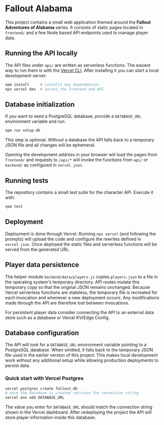 # Fallout Alabama

This project contains a small web application themed around the **Fallout Adventures of Alabama** series.  It consists of static pages located in `frontend/` and a few Node based API endpoints used to manage player data.

## Running the API locally

The API files under `api/` are written as serverless functions.  The easiest way to run them is with the [Vercel CLI](https://vercel.com/docs/cli).  After installing it you can start a local development server:

```bash
npm install     # installs any dependencies
npx vercel dev  # serves the frontend and API
```

## Database initialization

If you want to seed a PostgreSQL database, provide a `DATABASE_URL` environment
variable and run:

```bash
npm run setup-db
```

This step is optional. Without a database the API falls back to a temporary JSON
file and all changes will be ephemeral.

Opening the development address in your browser will load the pages from `frontend/` and requests to `/api/*` will invoke the functions from `api/` or `backend/` as configured in `vercel.json`.

## Running tests

The repository contains a small test suite for the character API.  Execute it with:

```bash
npm test
```

## Deployment

Deployment is done through Vercel.  Running `npx vercel` (and following the prompts) will upload the code and configure the rewrites defined in `vercel.json`.  Once deployed the static files and serverless functions will be served from the generated URL.

## Player data persistence

The helper module `backend/data/players.js` copies `players.json` to a file in
the operating system's temporary directory. API routes mutate this temporary
copy so that the original JSON remains unchanged. Because Vercel serverless
functions are stateless, the temporary file is recreated for each invocation and
whenever a new deployment occurs. Any modifications made through the API are
therefore lost between invocations.

For persistent player data consider connecting the API to an external data store
such as a database or Vercel KV/Edge Config.

## Database configuration

The API will look for a `DATABASE_URL` environment variable pointing to a
PostgreSQL database. When omitted, it falls back to the temporary JSON file used
in the earlier version of this project. This makes local development work
without any additional setup while allowing production deployments to persist
data.

### Quick start with Vercel Postgres

```bash
vercel postgres create fallout-db
# once the database is created retrieve the connection string
vercel env add DATABASE_URL
```

The value you enter for `DATABASE_URL` should match the connection string shown
in the Vercel dashboard. After redeploying the project the API will store player
information inside this database.

